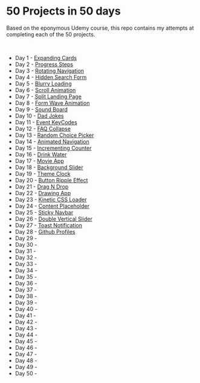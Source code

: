 # 50 Projects in 50 days

Based on the eponymous Udemy course, this repo contains my attempts at completing each of the 50 projects.

<br/>

- Day 1 - [Expanding Cards](https://github.com/lokdao/50ProjectsIn50Days/tree/main/day1)
- Day 2 - [Progress Steps](https://github.com/lokdao/50ProjectsIn50Days/tree/main/day2)
- Day 3 - [Rotating Navigation](https://github.com/lokdao/50ProjectsIn50Days/tree/main/day3)
- Day 4 - [Hidden Search Form](https://github.com/lokdao/50ProjectsIn50Days/tree/main/day4)
- Day 5 - [Blurry Loading](https://github.com/lokdao/50ProjectsIn50Days/tree/main/day5)
- Day 6 - [Scroll Animation](https://github.com/lokdao/50ProjectsIn50Days/tree/main/day6)
- Day 7 - [Split Landing Page](https://github.com/lokdao/50ProjectsIn50Days/tree/main/day7)
- Day 8 - [Form Wave Animation](https://github.com/lokdao/50ProjectsIn50Days/tree/main/day8)
- Day 9 - [Sound Board](https://github.com/lokdao/50ProjectsIn50Days/tree/main/day9)
- Day 10 - [Dad Jokes](https://github.com/lokdao/50ProjectsIn50Days/tree/main/day10)
- Day 11 - [Event KeyCodes](https://github.com/lokdao/50ProjectsIn50Days/tree/main/day11)
- Day 12 - [FAQ Collapse](https://github.com/lokdao/50ProjectsIn50Days/tree/main/day12)
- Day 13 - [Random Choice Picker](https://github.com/lokdao/50ProjectsIn50Days/tree/main/day13)
- Day 14 - [Animated Navigation](https://github.com/lokdao/50ProjectsIn50Days/tree/main/day14)
- Day 15 - [Incrementing Counter](https://github.com/lokdao/50ProjectsIn50Days/tree/main/day15)
- Day 16 - [Drink Water](https://github.com/lokdao/50ProjectsIn50Days/tree/main/day16)
- Day 17 - [Movie App](https://github.com/lokdao/50ProjectsIn50Days/tree/main/day17)
- Day 18 - [Background Slider](https://github.com/lokdao/50ProjectsIn50Days/tree/main/day18)
- Day 19 - [Theme Clock](https://github.com/lokdao/50ProjectsIn50Days/tree/main/day19)
- Day 20 - [Button Ripple Effect](https://github.com/lokdao/50ProjectsIn50Days/tree/main/day20)
- Day 21 - [Drag N Drop](https://github.com/lokdao/50ProjectsIn50Days/tree/main/day21)
- Day 22 - [Drawing App](https://github.com/lokdao/50ProjectsIn50Days/tree/main/day22)
- Day 23 - [Kinetic CSS Loader](https://github.com/lokdao/50ProjectsIn50Days/tree/main/day23)
- Day 24 - [Content Placeholder](https://github.com/lokdao/50ProjectsIn50Days/tree/main/day24)
- Day 25 - [Sticky Navbar](https://github.com/lokdao/50ProjectsIn50Days/tree/main/day25)
- Day 26 - [Double Vertical Slider](https://github.com/lokdao/50ProjectsIn50Days/tree/main/day26)
- Day 27 - [Toast Notification](https://github.com/lokdao/50ProjectsIn50Days/tree/main/day27)
- Day 28 - [Github Profiles](https://github.com/lokdao/50ProjectsIn50Days/tree/main/day28)
- Day 29 - [](https://github.com/lokdao/50ProjectsIn50Days/tree/main/day29)
- Day 30 - [](https://github.com/lokdao/50ProjectsIn50Days/tree/main/day30)
- Day 31 - [](https://github.com/lokdao/50ProjectsIn50Days/tree/main/day31)
- Day 32 - [](https://github.com/lokdao/50ProjectsIn50Days/tree/main/day32)
- Day 33 - [](https://github.com/lokdao/50ProjectsIn50Days/tree/main/day33)
- Day 34 - [](https://github.com/lokdao/50ProjectsIn50Days/tree/main/day34)
- Day 35 - [](https://github.com/lokdao/50ProjectsIn50Days/tree/main/day35)
- Day 36 - [](https://github.com/lokdao/50ProjectsIn50Days/tree/main/day36)
- Day 37 - [](https://github.com/lokdao/50ProjectsIn50Days/tree/main/day37)
- Day 38 - [](https://github.com/lokdao/50ProjectsIn50Days/tree/main/day38)
- Day 39 - [](https://github.com/lokdao/50ProjectsIn50Days/tree/main/day39)
- Day 40 - [](https://github.com/lokdao/50ProjectsIn50Days/tree/main/day40)
- Day 41 - [](https://github.com/lokdao/50ProjectsIn50Days/tree/main/day41)
- Day 42 - [](https://github.com/lokdao/50ProjectsIn50Days/tree/main/day42)
- Day 43 - [](https://github.com/lokdao/50ProjectsIn50Days/tree/main/day43)
- Day 44 - [](https://github.com/lokdao/50ProjectsIn50Days/tree/main/day44)
- Day 45 - [](https://github.com/lokdao/50ProjectsIn50Days/tree/main/day45)
- Day 46 - [](https://github.com/lokdao/50ProjectsIn50Days/tree/main/day46)
- Day 47 - [](https://github.com/lokdao/50ProjectsIn50Days/tree/main/day47)
- Day 48 - [](https://github.com/lokdao/50ProjectsIn50Days/tree/main/day48)
- Day 49 - [](https://github.com/lokdao/50ProjectsIn50Days/tree/main/day49)
- Day 50 - [](https://github.com/lokdao/50ProjectsIn50Days/tree/main/day50)
